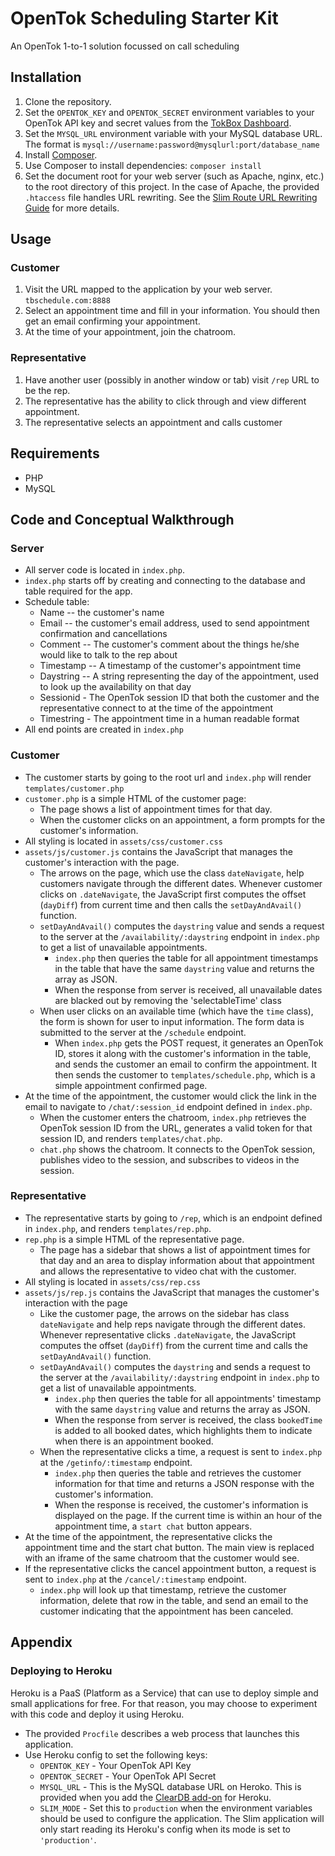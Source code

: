 # OpenTok Scheduling Starter Kit

An OpenTok 1-to-1 solution focussed on call scheduling


## Installation

1. Clone the repository.
2. Set the `OPENTOK_KEY` and `OPENTOK_SECRET` environment variables to your OpenTok API key and
   secret values from the [TokBox Dashboard](https://dashboard.tokbox.com).
3. Set the `MYSQL_URL` environment variable with your MySQL database URL. The format is
   `mysql://username:password@mysqlurl:port/database_name`
4. Install [Composer](https://getcomposer.org/).
5. Use Composer to install dependencies: `composer install`
6. Set the document root for your web server (such as Apache, nginx, etc.) to the root directory
   of this project. In the case of Apache, the provided `.htaccess` file handles URL rewriting.
   See the [Slim Route URL Rewriting Guide](http://docs.slimframework.com/#Route-URL-Rewriting)
   for more details.

## Usage

### Customer

1. Visit the URL mapped to the application by your web server. `tbschedule.com:8888`
2. Select an appointment time and fill in your information. You should then get an email confirming
   your appointment.
3. At the time of your appointment, join the chatroom.

### Representative
1. Have another user (possibly in another window or tab) visit `/rep` URL to be the rep.
2. The representative has the ability to click through and view different appointment.
3. The representative selects an appointment and calls customer

## Requirements

* PHP
* MySQL

## Code and Conceptual Walkthrough

### Server

* All server code is located in `index.php`.
* `index.php` starts off by creating and connecting to the database and table required for the app.
* Schedule table:
  * Name -- the customer's name
  * Email -- the customer's email address, used to send appointment confirmation and cancellations
  * Comment -- The customer's comment about the things he/she would like to talk to the rep about
  * Timestamp -- A timestamp of the customer's appointment time
  * Daystring -- A string representing the day of the appointment, used to look up the availability
    on that day
  * Sessionid - The OpenTok session ID that both the customer and the representative connect to at
    the time of the appointment
  * Timestring - The appointment time in a human readable format
* All end points are created in `index.php`

### Customer
* The customer starts by going to the root url and `index.php` will render `templates/customer.php`
* `customer.php` is a simple HTML of the customer page:
  * The page shows a list of appointment times for that day.
  * When the customer clicks on an appointment, a form prompts for the customer's information.
* All styling is located in `assets/css/customer.css`
* `assets/js/customer.js` contains the JavaScript that manages the customer's interaction with
  the page.
  * The arrows on the page, which use the class `dateNavigate`, help customers navigate through the
    different dates. Whenever customer clicks on `.dateNavigate`, the JavaScript first computes the
    offset (`dayDiff`) from current time and then calls the `setDayAndAvail()` function.
  * `setDayAndAvail()` computes the `daystring` value and sends a request to the server at the
    `/availability/:daystring` endpoint in `index.php` to get a list of unavailable appointments.
    * `index.php` then queries the table for all appointment timestamps in the table that have the
      same `daystring` value and returns the array as JSON.
    * When the response from server is received, all unavailable dates are blacked out by removing
      the 'selectableTime' class
  * When user clicks on an available time (which have the `time` class), the form is shown for user
    to input information. The form data is submitted to the server at the `/schedule` endpoint.
    * When `index.php` gets the POST request, it generates an OpenTok ID, stores it along with the
      customer's information in the table, and sends the customer an email to confirm the
      appointment. It then sends the customer to `templates/schedule.php`, which is a simple
      appointment confirmed page.
* At the time of the appointment, the customer would click the link in the email to navigate to
  `/chat/:session_id` endpoint defined in `index.php`.
  * When the customer enters the chatroom, `index.php` retrieves the OpenTok session ID from the
    URL, generates a valid token for that session ID, and renders `templates/chat.php`.
  * `chat.php` shows the chatroom. It connects to the OpenTok session, publishes video to the
    session, and subscribes to videos in the session.

### Representative
* The representative starts by going to `/rep`, which is an endpoint defined in `index.php`, and
  renders `templates/rep.php`.
* `rep.php` is a simple HTML of the representative page.
  * The page has a sidebar that shows a list of appointment times for that day and an area to
    display information about that appointment and allows the representative to video chat with
    the customer.
* All styling is located in `assets/css/rep.css`
* `assets/js/rep.js` contains the JavaScript that manages the customer's interaction with the page
  * Like the customer page, the arrows on the sidebar has class `dateNavigate` and help reps
    navigate through the different dates. Whenever representative clicks `.dateNavigate`, the
    JavaScript computes the offset (`dayDiff`) from the current time and calls the
    `setDayAndAvail()` function.
  * `setDayAndAvail()` computes the `daystring` and sends a request to the server at the
    `/availability/:daystring` endpoint in `index.php` to get a list of unavailable appointments.
    * `index.php` then queries the table for all appointments' timestamp with the same `daystring`
       value and returns the array as JSON.
    * When the response from server is received, the class `bookedTime` is added to all booked
      dates, which highlights them to indicate when there is an appointment booked.
  * When the representative clicks  a time, a request is sent to `index.php` at the
    `/getinfo/:timestamp` endpoint.
    * `index.php` then queries the table and retrieves the customer information for that time and
      returns a JSON response with the customer's information.
    * When the response is received, the customer's information is displayed on the page. If the
      current time is within an hour of the appointment time, a `start chat` button appears.
* At the time of the appointment, the representative clicks the appointment time and the start chat
  button. The main view is replaced with an iframe of the same chatroom that the customer would see.
* If the representative clicks the cancel appointment button, a request is sent to `index.php` at
  the `/cancel/:timestamp` endpoint.
  * `index.php` will look up that timestamp, retrieve the customer information, delete that row in
    the table, and send an email to the customer indicating that the appointment has been canceled.


## Appendix

### Deploying to Heroku

Heroku is a PaaS (Platform as a Service) that can use to deploy simple and small applications for
free. For that reason, you may choose to experiment with this code and deploy it using
Heroku.

*  The provided `Procfile` describes a web process that launches this application.
*  Use Heroku config to set the following keys:
   -  `OPENTOK_KEY` - Your OpenTok API Key
   -  `OPENTOK_SECRET` - Your OpenTok API Secret
   -  `MYSQL_URL` - This is the MySQL database URL on Heroko. This is provided when you add
      the [ClearDB add-on](https://devcenter.heroku.com/articles/cleardb) for Heroku.
   -  `SLIM_MODE` - Set this to `production` when the environment variables should be used to
      configure the application. The Slim application will only start reading its Heroku's config
      when its mode is set to `'production'`.
